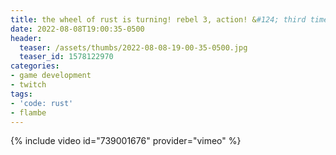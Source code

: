 ```yaml
---
title: the wheel of rust is turning! rebel 3, action! &#124; third time's the charm, right? &#124; maybe i need to crab harder &#124; i'm 2-0 i need a double u
date: 2022-08-08T19:00:35-0500
header:
  teaser: /assets/thumbs/2022-08-08-19-00-35-0500.jpg
  teaser_id: 1578122970
categories:
- game development
- twitch
tags:
- 'code: rust'
- flambe
---
```

{% include video id="739001676" provider="vimeo" %}
